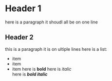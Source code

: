 # Header 1
here is a paragraph it shoudl all be on one line
## Header 2
this is a paragraph
it is on  ultiple lines
here is a list:
- item
- item
- item
here is **bold**
here is *italic*  
here is ***bold italic***